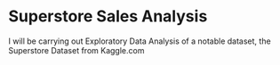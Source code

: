 # Superstore Sales Analysis
I will be carrying out Exploratory Data Analysis of a notable dataset, the Superstore Dataset from Kaggle.com
